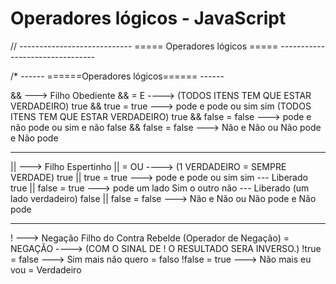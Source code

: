 # Operadores lógicos - JavaScript


// ---------------------------- ===== Operadores lógicos ===== --------------------------------


/*
------ ======Operadores lógicos====== ------

&&   --->   Filho Obediente
          && = E    ----> (TODOS ITENS TEM QUE ESTAR VERDADEIRO)
    true  && true  = true    --->   pode e pode ou sim sim (TODOS ITENS TEM QUE ESTAR VERDADEIRO)
    true  && false = false   --->   pode e não pode  ou sim e não
    false && false = false   --->   Não e Não ou Não pode e Não pode

----------------------------------------------------------------------------------------
||   --->   Filho Espertinho
          || = OU    ----> (1 VERDADEIRO = SEMPRE VERDADE)
    true  || true  = true    --->   pode e pode ou sim sim --- Liberado
    true  || false = true    --->   pode um lado Sim o outro não --- Liberado (um lado verdadeiro)
    false || false = false   --->   Não e Não ou Não pode e Não pode


----------------------------------------------------------------------------------------
!    ---> Negação Filho do Contra Rebelde (Operador de Negação)
           = NEGAÇÃO    ----> (COM O SINAL DE ! O RESULTADO SERA INVERSO.)
    !true  = false   --->   Sim mais não quero = falso
    !false = true    --->   Não mais eu vou = Verdadeiro